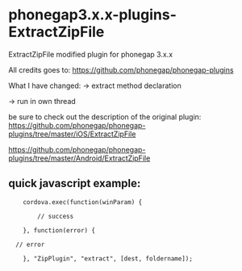 phonegap3.x.x-plugins-ExtractZipFile
====================================

ExtractZipFile modified plugin for phonegap 3.x.x

All credits goes to:
https://github.com/phonegap/phonegap-plugins


What I have changed:
-> extract method declaration

-> run in own thread


be sure to check out the description of the original plugin:
https://github.com/phonegap/phonegap-plugins/tree/master/iOS/ExtractZipFile

https://github.com/phonegap/phonegap-plugins/tree/master/Android/ExtractZipFile



quick javascript example:
-----------------------------------------
		cordova.exec(function(winParam) {
			
			// success
			
		}, function(error) {
		
      // error
			
		}, "ZipPlugin", "extract", [dest, foldername]);
